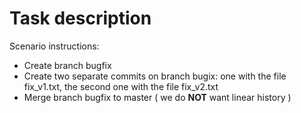 # Task description

Scenario instructions:
* Create branch bugfix
* Create two separate commits on branch bugix: one with the file fix_v1.txt, the second one with the file fix_v2.txt
* Merge branch bugfix to master ( we do **NOT** want linear history )